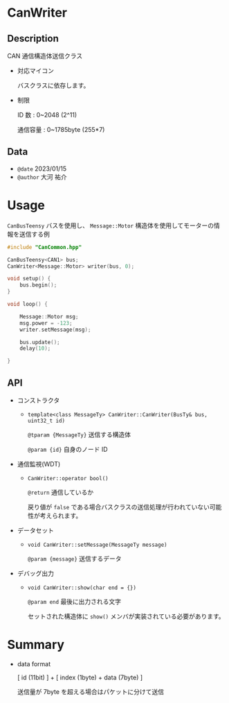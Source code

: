 # CanWriter

## Description

CAN 通信構造体送信クラス

-   対応マイコン

    バスクラスに依存します。

-   制限

    ID 数 : 0~2048 (2^11)

    通信容量 : 0~1785byte (255\*7)

## Data

-   `@date` 2023/01/15
-   `@author` 大河 祐介

# Usage

`CanBusTeensy` バスを使用し、 `Message::Motor` 構造体を使用してモーターの情報を送信する例

```cpp
#include "CanCommon.hpp"

CanBusTeensy<CAN1> bus;
CanWriter<Message::Motor> writer(bus, 0);

void setup() {
	bus.begin();
}

void loop() {

	Message::Motor msg;
	msg.power = -123;
	writer.setMessage(msg);

	bus.update();
	delay(10);

}
```

## API

-   コンストラクタ

    -   `template<class MessageTy> CanWriter::CanWriter(BusTy& bus, uint32_t id)`

        `@tparam {MessageTy}` 送信する構造体

        `@param {id}` 自身のノード ID

-   通信監視(WDT)

    -   `CanWriter::operator bool()`

        `@return` 通信しているか

        戻り値が `false` である場合バスクラスの送信処理が行われていない可能性が考えられます。

-   データセット

    -   `void CanWriter::setMessage(MessageTy message)`

        `@param {message}` 送信するデータ

-   デバッグ出力

    -   `void CanWriter::show(char end = {})`

        `@param end` 最後に出力される文字

        セットされた構造体に `show()` メンバが実装されている必要があります。

# Summary

-   data format

    [ id (11bit) ] + [ index (1byte) + data (7byte) ]

    送信量が 7byte を超える場合はパケットに分けて送信